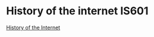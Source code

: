 # History of the internet IS601

[History of the Internet](http://history601.eastus.azurecontainer.io)
